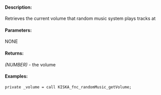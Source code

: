 #### Description:
Retrieves the current volume that random music system plays tracks at

#### Parameters:
NONE

#### Returns:
*(NUMBER)* - the volume

#### Examples:
```sqf
private _volume = call KISKA_fnc_randomMusic_getVolume;
```

